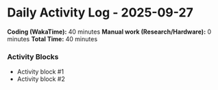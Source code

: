 # Daily Activity Log - 2025-09-27

**Coding (WakaTime):** 40 minutes
**Manual work (Research/Hardware):** 0 minutes
**Total Time:** 40 minutes

### Activity Blocks
- Activity block #1
- Activity block #2
